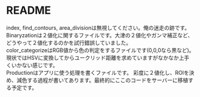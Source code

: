 # README

index, find_contours, area_divisionは無視してください。俺の迷走の跡です。
<br>
Binaryzationは２値化に関するファイルです。大津の２値化やガンマ補正など、どうやって２値化するのかを試行錯誤していました。
<br>
color_categorizeはRGB値から色の判定をするファイルです(0,0,0なら黒など)。
現状ではHSVに変換してからユークリッド距離を求めていますがなかなか上手くいかない感じです。
<br>
Productionはアプリに使う処理を書くファイルです。
彩度に２値化し、ROIを決め、減色する過程が書いてあります。最終的にここのコードをサーバーに移植する予定です。
